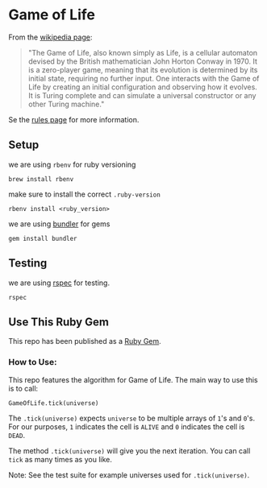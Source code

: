 # Game of Life

From the [wikipedia page][3]:

> "The Game of Life, also known simply as Life, is a cellular automaton devised by
> the British mathematician John Horton Conway in 1970. It is a zero-player
> game, meaning that its evolution is determined by its initial state,
> requiring no further input. One interacts with the Game of Life by creating an
> initial configuration and observing how it evolves. It is Turing complete and
> can simulate a universal constructor or any other Turing machine."

Se the [rules page][4] for more information.

## Setup

we are using `rbenv` for ruby versioning

```shell
brew install rbenv
```

make sure to install the correct `.ruby-version`

```shell
rbenv install <ruby_version>
```

we are using [bundler][1] for gems

```shell
gem install bundler
```

## Testing

we are using [rspec][2] for testing.

```shell
rspec
```

## Use This Ruby Gem

This repo has been published as a [Ruby Gem][5].

### How to Use:

This repo features the algorithm for Game of Life. The main way to use this is to call:

```
GameOfLife.tick(universe)
```

The `.tick(universe)` expects `universe` to be multiple arrays of `1`'s and `0`'s. For our purposes, `1` indicates the cell is `ALIVE` and `0` indicates the cell is `DEAD`.

The method `.tick(universe)` will give you the next iteration. You can call `tick` as many times as you like.

Note: See the test suite for example universes used for `.tick(universe)`.

[1]: https://bundler.io/
[2]: http://rspec.info/
[3]: https://en.wikipedia.org/wiki/Conway's_Game_of_Life
[4]: rules.md
[5]: https://rubygems.org/gems/tk_game_of_life
